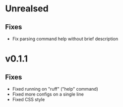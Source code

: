 # Unrealsed

## Fixes

* Fix parsing command help without brief description

# v0.1.1

## Fixes

* Fixed running on "ruff" ("help" command)
* Fixed more configs on a single line
* Fixed CSS style
